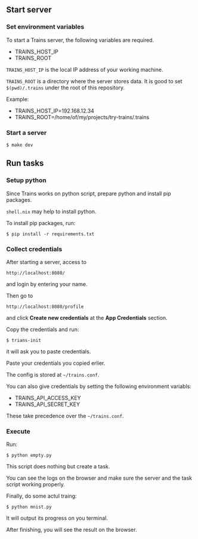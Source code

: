 ## Start server

### Set environment variables

To start a Trains server, the following variables are required.

- TRAINS_HOST_IP
- TRAINS_ROOT

`TRAINS_HOST_IP` is the local IP address of your working machine.

`TRAINS_ROOT` is a directory where the server stores data.
It is good to set `$(pwd)/.trains` under the root of this repository.

Example:

- TRAINS_HOST_IP=192.168.12.34
- TRAINS_ROOT=/home/of/my/projects/try-trains/.trains

### Start a server

```console
$ make dev
```

## Run tasks

### Setup python

Since Trains works on python script, prepare python and install pip packages.

`shell.nix` may help to install python.

To install pip packages, run:

```console
$ pip install -r requirements.txt
```

### Collect credentials

After starting a server, access to

```
http://localhost:8080/
```

and login by entering your name.

Then go to

```
http://localhost:8080/profile
```

and click **Create new credentials** at the **App Credentials** section.


Copy the credentials and run:

```console
$ trians-init
```

it will ask you to paste credentials.

Paste your credentials you copied erlier.

The config is stored at `~/trains.conf`.

You can also give credentials by setting the following environment variabls:

- TRAINS_API_ACCESS_KEY
- TRAINS_API_SECRET_KEY

These take precedence over the `~/trains.conf`.

### Execute

Run:

```console
$ python empty.py
```

This script does nothing but create a task.

You can see the logs on the browser and make sure the server and the task script working properly.


Finally, do some actul traing:

```console
$ python mnist.py
```

It will output its progress on you terminal.

After finishing, you will see the result on the browser.
